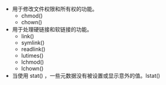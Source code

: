 - 用于修改文件权限和所有权的功能。
  - chmod()
  - chown()
- 用于处理硬链接和软链接的功能。
  - link()
  - symlink()
  - readlink()
  - lutimes()
  - lchmod()
  - lchown()
- 当使用 stat() ，一些元数据没有被设置或显示意外的值。lstat()
